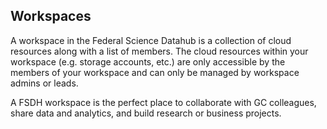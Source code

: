 ## Workspaces

A workspace in the Federal Science Datahub is a collection of cloud resources along with a list of members. The cloud
resources within your workspace (e.g. storage accounts, etc.) are only accessible by the members of your workspace and
can
only be managed by workspace admins or leads.

A FSDH workspace is the perfect place to collaborate with GC colleagues, share data and analytics, and build research or
business projects.




